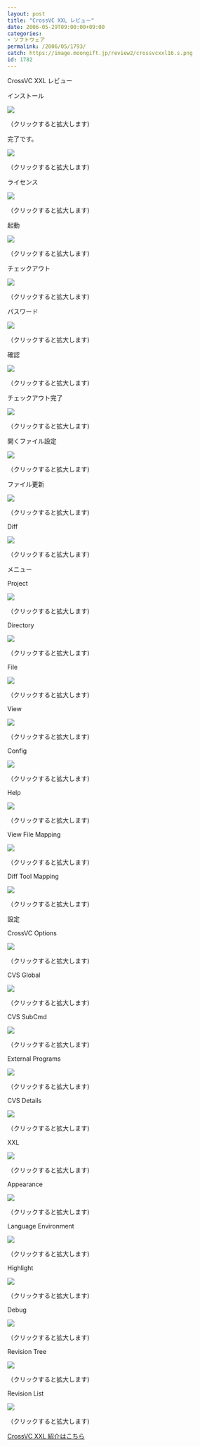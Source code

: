 ```yaml
---
layout: post
title: "CrossVC XXL レビュー"
date: 2006-05-29T09:00:00+09:00
categories:
- ソフトウェア
permalink: /2006/05/1793/
catch: https://image.moongift.jp/review2/crossvcxxl16.s.png
id: 1782
---
```

CrossVC XXL レビュー  
<!--more-->

インストール

  

[![](https://image.moongift.jp/review2/crossvcxxl1.s.png)](https://image.moongift.jp/review2/crossvcxxl1.png)  
  
（クリックすると拡大します)

  

完了です。

  

[![](https://image.moongift.jp/review2/crossvcxxl2.s.png)](https://image.moongift.jp/review2/crossvcxxl2.png)  
  
（クリックすると拡大します)

  

ライセンス

  

[![](https://image.moongift.jp/review2/crossvcxxl3.s.png)](https://image.moongift.jp/review2/crossvcxxl3.png)  
  
（クリックすると拡大します)

  

起動

  

[![](https://image.moongift.jp/review2/crossvcxxl4.s.png)](https://image.moongift.jp/review2/crossvcxxl4.png)  
  
（クリックすると拡大します)

  

チェックアウト

  

[![](https://image.moongift.jp/review2/crossvcxxl5.s.png)](https://image.moongift.jp/review2/crossvcxxl5.png)  
  
（クリックすると拡大します)

  

パスワード

  

[![](https://image.moongift.jp/review2/crossvcxxl6.s.png)](https://image.moongift.jp/review2/crossvcxxl6.png)  
  
（クリックすると拡大します)

  

確認

  

[![](https://image.moongift.jp/review2/crossvcxxl7.s.png)](https://image.moongift.jp/review2/crossvcxxl7.png)  
  
（クリックすると拡大します)

  

チェックアウト完了

  

[![](https://image.moongift.jp/review2/crossvcxxl8.s.png)](https://image.moongift.jp/review2/crossvcxxl8.png)  
  
（クリックすると拡大します)

  

開くファイル設定

  

[![](https://image.moongift.jp/review2/crossvcxxl9.s.png)](https://image.moongift.jp/review2/crossvcxxl9.png)  
  
（クリックすると拡大します)

  

ファイル更新

  

[![](https://image.moongift.jp/review2/crossvcxxl10.s.png)](https://image.moongift.jp/review2/crossvcxxl10.png)  
  
（クリックすると拡大します)

  

Diff

  

[![](https://image.moongift.jp/review2/crossvcxxl11.s.png)](https://image.moongift.jp/review2/crossvcxxl11.png)  
  
（クリックすると拡大します)

  

メニュー

  

Project

  

[![](https://image.moongift.jp/review2/crossvcxxl12.s.png)](https://image.moongift.jp/review2/crossvcxxl12.png)  
  
（クリックすると拡大します)

  

Directory

  

[![](https://image.moongift.jp/review2/crossvcxxl13.s.png)](https://image.moongift.jp/review2/crossvcxxl13.png)  
  
（クリックすると拡大します)

  

File

  

[![](https://image.moongift.jp/review2/crossvcxxl14.s.png)](https://image.moongift.jp/review2/crossvcxxl14.png)  
  
（クリックすると拡大します)

  

View

  

[![](https://image.moongift.jp/review2/crossvcxxl15.s.png)](https://image.moongift.jp/review2/crossvcxxl15.png)  
  
（クリックすると拡大します)

  

Config

  

[![](https://image.moongift.jp/review2/crossvcxxl16.s.png)](https://image.moongift.jp/review2/crossvcxxl16.png)  
  
（クリックすると拡大します)

  

Help

  

[![](https://image.moongift.jp/review2/crossvcxxl17.s.png)](https://image.moongift.jp/review2/crossvcxxl17.png)  
  
（クリックすると拡大します)

  

View File Mapping

  

[![](https://image.moongift.jp/review2/crossvcxxl19.s.png)](https://image.moongift.jp/review2/crossvcxxl19.png)  
  
（クリックすると拡大します)

  

Diff Tool Mapping

  

[![](https://image.moongift.jp/review2/crossvcxxl20.s.png)](https://image.moongift.jp/review2/crossvcxxl20.png)  
  
（クリックすると拡大します)

  

設定

  

CrossVC Options

  

[![](https://image.moongift.jp/review2/crossvcxxl21.s.png)](https://image.moongift.jp/review2/crossvcxxl21.png)  
  
（クリックすると拡大します)

  

CVS Global

  

[![](https://image.moongift.jp/review2/crossvcxxl22.s.png)](https://image.moongift.jp/review2/crossvcxxl22.png)  
  
（クリックすると拡大します)

  

CVS SubCmd

  

[![](https://image.moongift.jp/review2/crossvcxxl23.s.png)](https://image.moongift.jp/review2/crossvcxxl23.png)  
  
（クリックすると拡大します)

  

External Programs

  

[![](https://image.moongift.jp/review2/crossvcxxl24.s.png)](https://image.moongift.jp/review2/crossvcxxl24.png)  
  
（クリックすると拡大します)

  

CVS Details

  

[![](https://image.moongift.jp/review2/crossvcxxl25.s.png)](https://image.moongift.jp/review2/crossvcxxl25.png)  
  
（クリックすると拡大します)

  

XXL

  

[![](https://image.moongift.jp/review2/crossvcxxl26.s.png)](https://image.moongift.jp/review2/crossvcxxl26.png)  
  
（クリックすると拡大します)

  

Appearance

  

[![](https://image.moongift.jp/review2/crossvcxxl27.s.png)](https://image.moongift.jp/review2/crossvcxxl27.png)  
  
（クリックすると拡大します)

  

Language Environment

  

[![](https://image.moongift.jp/review2/crossvcxxl28.s.png)](https://image.moongift.jp/review2/crossvcxxl28.png)  
  
（クリックすると拡大します)

  

Highlight

  

[![](https://image.moongift.jp/review2/crossvcxxl29.s.png)](https://image.moongift.jp/review2/crossvcxxl29.png)  
  
（クリックすると拡大します)

  

Debug

  

[![](https://image.moongift.jp/review2/crossvcxxl30.s.png)](https://image.moongift.jp/review2/crossvcxxl30.png)  
  
（クリックすると拡大します)

  

Revision Tree

  

[![](https://image.moongift.jp/review2/crossvcxxl31.s.png)](https://image.moongift.jp/review2/crossvcxxl31.png)  
  
（クリックすると拡大します)

  

Revision List

  

[![](https://image.moongift.jp/review2/crossvcxxl32.s.png)](https://image.moongift.jp/review2/crossvcxxl32.png)  
  
（クリックすると拡大します)

  

[CrossVC XXL 紹介はこちら](http://fw.moongift.jp/intro/i-1788.html)

